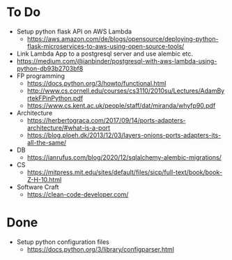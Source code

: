 # To Do
* Setup python flask API on AWS Lambda
  * https://aws.amazon.com/de/blogs/opensource/deploying-python-flask-microservices-to-aws-using-open-source-tools/
* Link Lambda App to a postgresql server and use alembic etc.
 * https://medium.com/@ianbinder/postgresql-with-aws-lambda-using-python-db93b2703bf8
* FP programming
  * https://docs.python.org/3/howto/functional.html
  * http://www.cs.cornell.edu/courses/cs3110/2010su/Lectures/AdamByrtekFPinPython.pdf
  * https://www.cs.kent.ac.uk/people/staff/dat/miranda/whyfp90.pdf
* Architecture
  * https://herbertograca.com/2017/09/14/ports-adapters-architecture/#what-is-a-port
  * https://blog.ploeh.dk/2013/12/03/layers-onions-ports-adapters-its-all-the-same/
* DB
  * https://ianrufus.com/blog/2020/12/sqlalchemy-alembic-migrations/
* CS
  * https://mitpress.mit.edu/sites/default/files/sicp/full-text/book/book-Z-H-10.html
* Software Craft
  * https://clean-code-developer.com/

# Done
* Setup python configuration files
    * https://docs.python.org/3/library/configparser.html
 